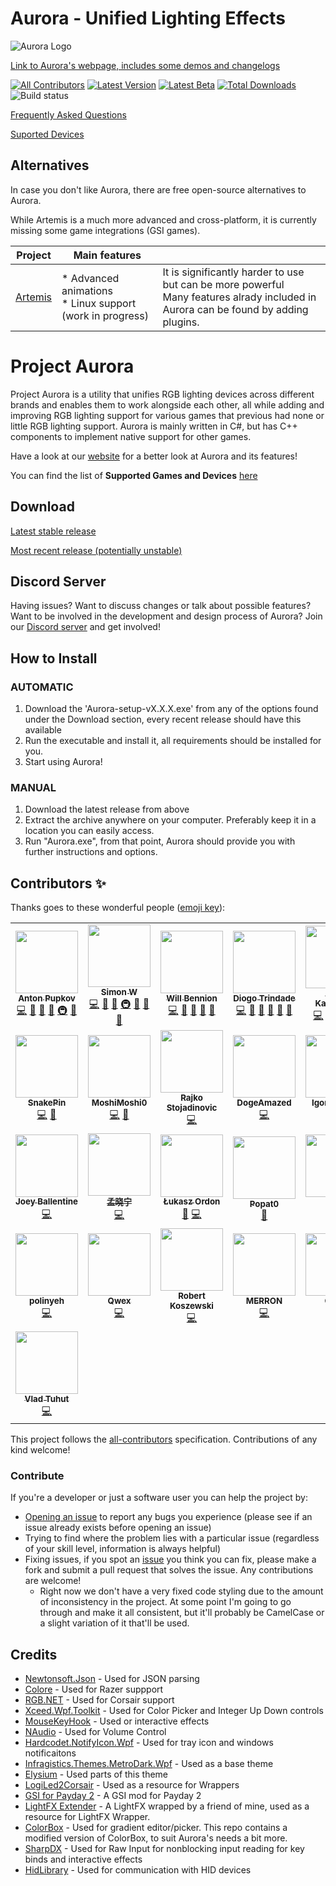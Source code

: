 # Aurora - Unified Lighting Effects
![Aurora Logo](http://i.imgur.com/ZkxyAyp.png)

[Link to Aurora's webpage, includes some demos and changelogs](http://project-aurora.com/)

[![All Contributors](https://img.shields.io/badge/all_contributors-17-orange.svg?style=flat-square)](#contributors-)
[![Latest Version](https://img.shields.io/github/v/release/Aurora-RGB/Aurora?label=latest)](https://github.com/Aurora-RGB/Aurora/releases/latest)
[![Latest Beta](https://img.shields.io/github/v/release/Aurora-RGB/Aurora?include_prereleases&label=beta)](https://github.com/Aurora-RGB/Aurora/releasest)
[![Total Downloads](https://img.shields.io/github/downloads/Aurora-RGB/Aurora/total.svg)](https://github.com/Aurora-RGB/Aurora/releases/latest)
![Build status](https://img.shields.io/badge/language-C%23-178600.svg)

[Frequently Asked Questions](https://github.com/Aurora-RGB/Aurora/wiki)

[Suported Devices](https://github.com/Aurora-RGB/Aurora/wiki/Supported-Devices)

## Alternatives
In case you don't like Aurora, there are free open-source alternatives to Aurora.

While Artemis is a much more advanced and cross-platform, it is currently missing some game integrations (GSI games).

| Project                                           | Main features                                                                                                                                                                                   |                                                                                                                                        |
|---------------------------------------------------|-------------------------------------------------------------------------------------------------------------------------------------------------------------------------------------------------|----------------------------------------------------------------------------------------------------------------------------------------|
| [Artemis](https://github.com/Artemis-RGB/Artemis) | * Advanced animations<br/>* Linux support (work in progress)| It is significantly harder to use but can be more powerful<br/>Many features alrady included in Aurora can be found by adding plugins. |

# Project Aurora
Project Aurora is a utility that unifies RGB lighting devices across different brands and enables them to work alongside each other, all while adding and improving RGB lighting support for various games that previous had none or little RGB lighting support. Aurora is mainly written in C#, but has C++ components to implement native support for other games.

Have a look at our [website](https://www.project-aurora.com/) for a better look at Aurora and its features!

You can find the list of **Supported Games and Devices** [here](https://github.com/Aurora-RGB/Aurora/wiki/Supported-Games-&-Devices)

## Download

[Latest stable release](https://github.com/Aurora-RGB/Aurora/releases/latest)

[Most recent release (potentially unstable)](https://github.com/Aurora-RGB/Aurora/releases)

## Discord Server

Having issues? Want to discuss changes or talk about possible features? Want to be involved in the development and design process of Aurora? Join our [Discord server](https://discord.gg/YAuBmg9) and get involved!

## How to Install

### AUTOMATIC

1. Download the 'Aurora-setup-vX.X.X.exe' from any of the options found under the Download section, every recent release should have this available
2. Run the executable and install it, all requirements should be installed for you.
3. Start using Aurora!

### MANUAL

1. Download the latest release from above
2. Extract the archive anywhere on your computer. Preferably keep it in a location you can easily access.
3. Run "Aurora.exe", from that point, Aurora should provide you with further instructions and options.

## Contributors ✨

Thanks goes to these wonderful people ([emoji key](https://allcontributors.org/docs/en/emoji-key)):

<!-- ALL-CONTRIBUTORS-LIST:START - Do not remove or modify this section -->
<!-- prettier-ignore-start -->
<!-- markdownlint-disable -->
<table>
  <tr>
    <td align="center"><a href="https://github.com/antonpup"><img src="https://avatars2.githubusercontent.com/u/3421963?v=4?s=100" width="100px;" alt=""/><br /><sub><b>Anton Pupkov</b></sub></a><br /><a href="https://github.com/Aurora-RGB/Aurora/commits?author=antonpup" title="Code">💻</a> <a href="#question-antonpup" title="Answering Questions">💬</a> <a href="https://github.com/Aurora-RGB/Aurora/commits?author=antonpup" title="Documentation">📖</a> <a href="#design-antonpup" title="Design">🎨</a> <a href="#infra-antonpup" title="Infrastructure (Hosting, Build-Tools, etc)">🚇</a> <a href="https://github.com/Aurora-RGB/Aurora/pulls?q=is%3Apr+reviewed-by%3Aantonpup" title="Reviewed Pull Requests">👀</a></td>
    <td align="center"><a href="https://github.com/simon-wh"><img src="https://avatars3.githubusercontent.com/u/10797576?v=4?s=100" width="100px;" alt=""/><br /><sub><b>Simon W</b></sub></a><br /><a href="https://github.com/Aurora-RGB/Aurora/commits?author=simon-wh" title="Code">💻</a> <a href="#question-simon-wh" title="Answering Questions">💬</a> <a href="https://github.com/Aurora-RGB/Aurora/commits?author=simon-wh" title="Documentation">📖</a> <a href="#infra-simon-wh" title="Infrastructure (Hosting, Build-Tools, etc)">🚇</a> <a href="https://github.com/Aurora-RGB/Aurora/pulls?q=is%3Apr+reviewed-by%3Asimon-wh" title="Reviewed Pull Requests">👀</a> <a href="#projectManagement-simon-wh" title="Project Management">📆</a> <a href="#maintenance-simon-wh" title="Maintenance">🚧</a></td>
    <td align="center"><a href="https://github.com/Wibble199"><img src="https://avatars0.githubusercontent.com/u/3984322?v=4?s=100" width="100px;" alt=""/><br /><sub><b>Will Bennion</b></sub></a><br /><a href="https://github.com/Aurora-RGB/Aurora/commits?author=Wibble199" title="Code">💻</a> <a href="#question-Wibble199" title="Answering Questions">💬</a> <a href="https://github.com/Aurora-RGB/Aurora/commits?author=Wibble199" title="Documentation">📖</a> <a href="#maintenance-Wibble199" title="Maintenance">🚧</a> <a href="https://github.com/Aurora-RGB/Aurora/pulls?q=is%3Apr+reviewed-by%3AWibble199" title="Reviewed Pull Requests">👀</a></td>
    <td align="center"><a href="https://github.com/diogotr7"><img src="https://avatars2.githubusercontent.com/u/29486064?v=4?s=100" width="100px;" alt=""/><br /><sub><b>Diogo Trindade</b></sub></a><br /><a href="https://github.com/Aurora-RGB/Aurora/commits?author=diogotr7" title="Code">💻</a> <a href="#question-diogotr7" title="Answering Questions">💬</a> <a href="#maintenance-diogotr7" title="Maintenance">🚧</a> <a href="#projectManagement-diogotr7" title="Project Management">📆</a> <a href="https://github.com/Aurora-RGB/Aurora/pulls?q=is%3Apr+reviewed-by%3Adiogotr7" title="Reviewed Pull Requests">👀</a> <a href="https://github.com/Aurora-RGB/Aurora/commits?author=diogotr7" title="Documentation">📖</a></td>
    <td align="center"><a href="https://github.com/Aytackydln"><img src="https://avatars2.githubusercontent.com/u/11393706?v=4?s=100" width="100px;" alt=""/><br /><sub><b>Aytaç Kayadelen</b></sub></a><br /><a href="https://github.com/Aurora-RGB/Aurora/commits?author=Aytackydln" title="Code">💻</a> <a href="#question-Aytackydln" title="Answering Questions">💬</a> <a href="#maintenance-Aytackydln" title="Maintenance">🚧</a> <a href="https://github.com/Aurora-RGB/Aurora/pulls?q=is%3Apr+reviewed-by%3AAytackydln" title="Reviewed Pull Requests">👀</a> <a href="https://github.com/Aurora-RGB/Aurora/commits?author=Aytackydln" title="Documentation">📖</a></td>
    <td align="center"><a href="https://www.uniquegem.net"><img src="https://avatars1.githubusercontent.com/u/20298837?v=4?s=100" width="100px;" alt=""/><br /><sub><b>Gurjot</b></sub></a><br /><a href="https://github.com/Aurora-RGB/Aurora/commits?author=Gurjot95" title="Code">💻</a> <a href="#question-Gurjot95" title="Answering Questions">💬</a> <a href="#maintenance-Gurjot95" title="Maintenance">🚧</a></td>
    <td align="center"><a href="https://github.com/gitmacer"><img src="https://avatars3.githubusercontent.com/u/37345589?v=4?s=100" width="100px;" alt=""/><br /><sub><b>Tim Oberle</b></sub></a><br /><a href="https://github.com/Aurora-RGB/Aurora/commits?author=gitmacer" title="Code">💻</a> <a href="#question-gitmacer" title="Answering Questions">💬</a> <a href="https://github.com/Aurora-RGB/Aurora/issues?q=author%3Agitmacer" title="Bug reports">🐛</a></td>
  </tr>
  <tr>
    <td align="center"><a href="https://github.com/SnakePin"><img src="https://avatars1.githubusercontent.com/u/18491360?v=4?s=100" width="100px;" alt=""/><br /><sub><b>SnakePin</b></sub></a><br /><a href="https://github.com/Aurora-RGB/Aurora/commits?author=SnakePin" title="Code">💻</a> <a href="#question-SnakePin" title="Answering Questions">💬</a></td>
    <td align="center"><a href="https://github.com/MoshiMoshi0"><img src="https://avatars2.githubusercontent.com/u/902882?v=4?s=100" width="100px;" alt=""/><br /><sub><b>MoshiMoshi0</b></sub></a><br /><a href="https://github.com/Aurora-RGB/Aurora/commits?author=MoshiMoshi0" title="Code">💻</a> <a href="#question-MoshiMoshi0" title="Answering Questions">💬</a></td>
    <td align="center"><a href="http://rajko.info"><img src="https://avatars3.githubusercontent.com/u/205276?v=4?s=100" width="100px;" alt=""/><br /><sub><b>Rajko Stojadinovic</b></sub></a><br /><a href="https://github.com/Aurora-RGB/Aurora/commits?author=rajkosto" title="Code">💻</a></td>
    <td align="center"><a href="https://github.com/DogeAmazed"><img src="https://avatars0.githubusercontent.com/u/2185647?v=4?s=100" width="100px;" alt=""/><br /><sub><b>DogeAmazed</b></sub></a><br /><a href="https://github.com/Aurora-RGB/Aurora/commits?author=DogeAmazed" title="Code">💻</a></td>
    <td align="center"><a href="https://github.com/VoronFX"><img src="https://avatars3.githubusercontent.com/u/7604250?v=4?s=100" width="100px;" alt=""/><br /><sub><b>Igor Voronin</b></sub></a><br /><a href="https://github.com/Aurora-RGB/Aurora/commits?author=VoronFX" title="Code">💻</a> <a href="#ideas-VoronFX" title="Ideas, Planning, & Feedback">🤔</a></td>
    <td align="center"><a href="https://lokalise.com"><img src="https://avatars1.githubusercontent.com/u/1381419?v=4?s=100" width="100px;" alt=""/><br /><sub><b>Arturs Ziborovs</b></sub></a><br /><a href="https://github.com/Aurora-RGB/Aurora/commits?author=DrParanoia" title="Code">💻</a></td>
    <td align="center"><a href="https://github.com/srodriguez1850"><img src="https://avatars3.githubusercontent.com/u/9145577?v=4?s=100" width="100px;" alt=""/><br /><sub><b>Sebastian Rodriguez</b></sub></a><br /><a href="https://github.com/Aurora-RGB/Aurora/commits?author=srodriguez1850" title="Code">💻</a></td>
  </tr>
  <tr>
    <td align="center"><a href="https://github.com/JoeyBallentine"><img src="https://avatars0.githubusercontent.com/u/34788790?v=4?s=100" width="100px;" alt=""/><br /><sub><b>Joey Ballentine</b></sub></a><br /><a href="https://github.com/Aurora-RGB/Aurora/commits?author=JoeyBallentine" title="Code">💻</a></td>
    <td align="center"><a href="https://github.com/meng0609"><img src="https://avatars2.githubusercontent.com/u/15703207?v=4?s=100" width="100px;" alt=""/><br /><sub><b>孟晓宁</b></sub></a><br /><a href="https://github.com/Aurora-RGB/Aurora/commits?author=meng0609" title="Code">💻</a></td>
    <td align="center"><a href="https://github.com/th3an7"><img src="https://avatars3.githubusercontent.com/u/13398380?v=4?s=100" width="100px;" alt=""/><br /><sub><b>Łukasz Ordon</b></sub></a><br /><a href="#question-th3an7" title="Answering Questions">💬</a> <a href="https://github.com/Aurora-RGB/Aurora/commits?author=th3an7" title="Code">💻</a></td>
    <td align="center"><a href="https://github.com/Popat0"><img src="https://avatars1.githubusercontent.com/u/712015?v=4?s=100" width="100px;" alt=""/><br /><sub><b>Popat0</b></sub></a><br /><a href="#question-Popat0" title="Answering Questions">💬</a></td>
    <td align="center"><a href="https://github.com/Fluto"><img src="https://avatars3.githubusercontent.com/u/7686594?v=4?s=100" width="100px;" alt=""/><br /><sub><b>Fluto</b></sub></a><br /><a href="https://github.com/Aurora-RGB/Aurora/commits?author=Fluto" title="Code">💻</a></td>
    <td align="center"><a href="http://stuntguy3000.com"><img src="https://avatars1.githubusercontent.com/u/1522389?v=4?s=100" width="100px;" alt=""/><br /><sub><b>Luke Anderson</b></sub></a><br /><a href="https://github.com/Aurora-RGB/Aurora/commits?author=stuntguy3000" title="Code">💻</a></td>
    <td align="center"><a href="https://github.com/Lexevolution"><img src="https://avatars1.githubusercontent.com/u/31176843?v=4?s=100" width="100px;" alt=""/><br /><sub><b>Lexevo</b></sub></a><br /><a href="https://github.com/Aurora-RGB/Aurora/commits?author=Lexevolution" title="Code">💻</a></td>
  </tr>
  <tr>
    <td align="center"><a href="https://github.com/rushdie99"><img src="https://avatars3.githubusercontent.com/u/9208301?v=4?s=100" width="100px;" alt=""/><br /><sub><b>polinyeh</b></sub></a><br /><a href="https://github.com/Aurora-RGB/Aurora/commits?author=rushdie99" title="Code">💻</a></td>
    <td align="center"><a href="https://github.com/xQwexx"><img src="https://avatars3.githubusercontent.com/u/17799600?v=4?s=100" width="100px;" alt=""/><br /><sub><b>Qwex</b></sub></a><br /><a href="https://github.com/Aurora-RGB/Aurora/commits?author=xQwexx" title="Code">💻</a></td>
    <td align="center"><a href="https://github.com/rkkoszewski"><img src="https://avatars3.githubusercontent.com/u/2161487?v=4?s=100" width="100px;" alt=""/><br /><sub><b>Robert Koszewski</b></sub></a><br /><a href="https://github.com/Aurora-RGB/Aurora/commits?author=rkkoszewski" title="Code">💻</a></td>
    <td align="center"><a href="https://github.com/MERR0N"><img src="https://avatars3.githubusercontent.com/u/1478272?v=4?s=100" width="100px;" alt=""/><br /><sub><b>MERRON</b></sub></a><br /><a href="https://github.com/Aurora-RGB/Aurora/commits?author=MERR0N" title="Code">💻</a></td>
    <td align="center"><a href="https://github.com/Crapy"><img src="https://avatars3.githubusercontent.com/u/95396554?v=4?s=100" width="100px;" alt=""/><br /><sub><b>Crapy</b></sub></a><br /><a href="https://github.com/Aurora-RGB/Aurora/commits?author=Crapy" title="Code">💻</a></td>
    <td align="center"><a href="https://github.com/tirrorex"><img src="https://avatars3.githubusercontent.com/u/8297740?v=4?s=100" width="100px;" alt=""/><br /><sub><b>Thibaut Noah</b></sub></a><br /><a href="https://github.com/Aurora-RGB/Aurora/commits?author=tirrorex" title="Code">💻</a></td>
    <td align="center"><a href="https://github.com/dmaniaa"><img src="https://avatars3.githubusercontent.com/u/5054694?v=4?s=100" width="100px;" alt=""/><br /><sub><b>Daniel Mania</b></sub></a><br /><a href="https://github.com/Aurora-RGB/Aurora/commits?author=dmaniaa" title="Code">💻</a></td>
  </tr>
  <tr>
    <td align="center"><a href="https://github.com/ematt"><img src="https://avatars3.githubusercontent.com/u/8307412?v=4?s=100" width="100px;" alt=""/><br /><sub><b>Vlad Tuhut</b></sub></a><br /><a href="https://github.com/Aurora-RGB/Aurora/commits?author=ematt" title="Code">💻</a></td>
  </tr>
</table>

<!-- markdownlint-enable -->
<!-- prettier-ignore-end -->
<!-- ALL-CONTRIBUTORS-LIST:END -->

This project follows the [all-contributors](https://github.com/all-contributors/all-contributors) specification. Contributions of any kind welcome!

### Contribute

If you're a developer or just a software user you can help the project by:

* [Opening an issue](https://github.com/Aurora-RGB/Aurora/issues) to report any bugs you experience (please see if an issue already exists before opening an issue)
* Trying to find where the problem lies with a particular issue (regardless of your skill level, information is always helpful)
* Fixing issues, if you spot an [issue](https://github.com/Aurora-RGB/Aurora/issues) you think you can fix, please make a fork and submit a pull request that solves the issue. Any contributions are welcome!
  * Right now we don't have a very fixed code styling due to the amount of inconsistency in the project. At some point I'm going to go through and make it all consistent, but it'll probably be CamelCase or a slight variation of it that'll be used.



## Credits

* [Newtonsoft.Json](https://github.com/JamesNK/Newtonsoft.Json) - Used for JSON parsing
* [Colore](https://github.com/CoraleStudios/Colore) - Used for Razer suppport
* [RGB.NET](https://github.com/DarthAffe/RGB.NET) - Used for Corsair support
* [Xceed.Wpf.Toolkit](http://wpftoolkit.codeplex.com/) - Used for Color Picker and Integer Up Down controls
* [MouseKeyHook](https://github.com/gmamaladze/globalmousekeyhook) - Used or interactive effects
* [NAudio](https://github.com/naudio/NAudio) - Used for Volume Control
* [Hardcodet.NotifyIcon.Wpf](http://www.hardcodet.net/wpf-notifyicon) - Used for tray icon and windows notificaitons
* [Infragistics.Themes.MetroDark.Wpf](http://www.infragistics.com/community/blogs/blagunas/archive/2013/05/25/free-metro-light-and-dark-themes-for-wpf-and-silverlight-microsoft-controls.aspx) - Used as a base theme
* [Elysium](https://elysium.codeplex.com/) - Used parts of this theme
* [LogiLed2Corsair](https://github.com/VRocker/LogiLed2Corsair) - Used as a resource for Wrappers
* [GSI for Payday 2](https://github.com/simon-wh/PAYDAY-2-GSI) - A GSI mod for Payday 2
* [LightFX Extender](https://github.com/Archomeda/lightfx-extender) - A LightFX wrapped by a friend of mine, used as a resource for LightFX Wrapper.
* [ColorBox](http://colorbox.codeplex.com/) - Used for gradient editor/picker. This repo contains a modified version of ColorBox, to suit Aurora's needs a bit more.
* [SharpDX](http://sharpdx.org/) - Used for Raw Input for nonblocking input reading for key binds and interactive effects
* [HidLibrary](https://github.com/mikeobrien/HidLibrary) - Used for communication with HID devices
